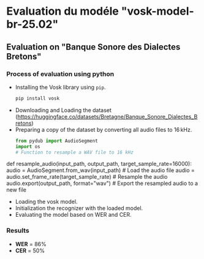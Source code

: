 # Evaluation du modéle "vosk-model-br-25.02" 
## Evaluation on "Banque Sonore des Dialectes Bretons"
### Process of evaluation using python
* Installing the Vosk library using `pip`.
     ```bash
   pip install vosk
* Downloading and Loading the dataset (https://huggingface.co/datasets/Bretagne/Banque_Sonore_Dialectes_Bretons)
* Preparing a copy of the dataset by converting all audio files to 16 kHz.
  ```python
  from pydub import AudioSegment
  import os
  # Function to resample a WAV file to 16 kHz
def resample_audio(input_path, output_path, target_sample_rate=16000):
    audio = AudioSegment.from_wav(input_path)  # Load the audio file
    audio = audio.set_frame_rate(target_sample_rate)  # Resample the audio
    audio.export(output_path, format="wav")  # Export the resampled audio to a new file

* Loading the vosk model.
* Initialization the recognizer with the loaded model.
* Evaluating the model based on WER and CER.

### Results
* **WER** = 86%
* **CER** = 50%
